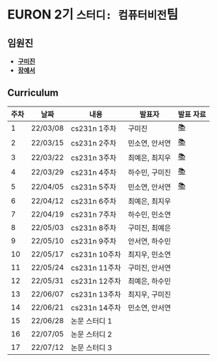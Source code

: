 # EURON 2기 `스터디: 컴퓨터비전`팀

## 임원진
- **[구미진](https://github.com/mijinkoo)**
- **[장예서](https://github.com/yesyeseo)**


## Curriculum

| 주차 | 날짜 | 내용 | 발표자 | 발표 자료|
|---|---|---|---|---|
|1|22/03/08|cs231n 1주차|구미진|[📚](CV_week1.pdf)|
|2|22/03/15|cs231n 2주차|민소연, 안서연|[📚](CV_week2.pdf)|
|3|22/03/22|cs231n 3주차|최예은, 최지우|[📚](CV_week3.pdf)|
|4|22/03/29|cs231n 4주차|하수민, 구미진|[📚](CV_week4.pdf)|
|5|22/04/05|cs231n 5주차|민소연, 안서연|[📚](CV_week5.pdf)|
|6|22/04/12|cs231n 6주차|최예은, 최지우||
|7|22/04/19|cs231n 7주차|하수민, 민소연||
|8|22/05/03|cs231n 8주차|구미진, 최예은||
|9|22/05/10|cs231n 9주차|안서연, 하수민||
|10|22/05/17|cs231n 10주차|최지우, 민소연||
|11|22/05/24|cs231n 11주차|구미진, 안서연||
|12|22/05/31|cs231n 12주차|최예은, 하수민||
|13|22/06/07|cs231n 13주차|최지우, 구미진||
|14|22/06/21|cs231n 14주차|민소연, 안서연||
|15|22/06/28|논문 스터디 1| | |
|16|22/07/05|논문 스터디 2| | |
|17|22/07/12|논문 스터디 3| | |
